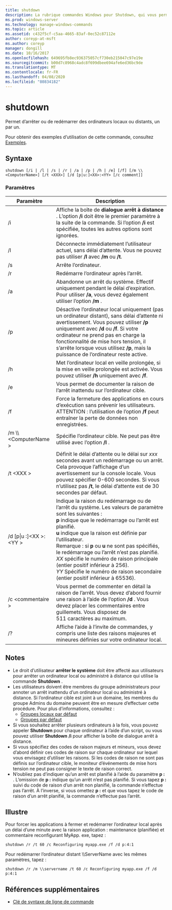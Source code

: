 ```yaml
---
title: shutdown
description: La rubrique commandes Windows pour Shutdown, qui vous permet d’arrêter ou de redémarrer des ordinateurs locaux ou distants un par un.
ms.prod: windows-server
ms.technology: manage-windows-commands
ms.topic: article
ms.assetid: c432f5cf-c5aa-4665-83af-0ec52c87112e
author: coreyp-at-msft
ms.author: coreyp
manager: dongill
ms.date: 10/16/2017
ms.openlocfilehash: 649695fb8ec936375057cf730eb215047c97e19e
ms.sourcegitcommit: b00d7c8968c4adc8f699dbee694afe6ed36bc9de
ms.translationtype: MT
ms.contentlocale: fr-FR
ms.lasthandoff: 04/08/2020
ms.locfileid: "80834182"
---
```

# <a name="shutdown"></a>shutdown

Permet d’arrêter ou de redémarrer des ordinateurs locaux ou distants, un par un.

Pour obtenir des exemples d’utilisation de cette commande, consultez [Exemples](#BKMK_examples).

## <a name="syntax"></a>Syntaxe

```
shutdown [/i | /l | /s | /r | /a | /p | /h | /e] [/f] [/m \\<ComputerName>] [/t <XXX>] [/d [p|u:]<XX>:<YY> [/c comment]] 
```

### <a name="parameters"></a>Paramètres

|Paramètre|Description|
|---------|-----------|
|/i|Affiche la boîte de **dialogue arrêt à distance** . L’option **/i** doit être le premier paramètre à la suite de la commande. Si l’option **/i** est spécifiée, toutes les autres options sont ignorées.|
|/l|Déconnecte immédiatement l’utilisateur actuel, sans délai d’attente. Vous ne pouvez pas utiliser **/l** avec **/m** ou **/t**.|
|/s|Arrête l’ordinateur.|
|/r|Redémarre l’ordinateur après l’arrêt.|
|/a|Abandonne un arrêt du système. Effectif uniquement pendant le délai d’expiration. Pour utiliser **/a**, vous devez également utiliser l’option **/m** .|
|/p|Désactive l’ordinateur local uniquement (pas un ordinateur distant), sans délai d’attente ni avertissement. Vous pouvez utiliser **/p** uniquement avec **/d** ou **/f**. Si votre ordinateur ne prend pas en charge la fonctionnalité de mise hors tension, il s’arrête lorsque vous utilisez **/p**, mais la puissance de l’ordinateur reste active.|
|/h|Met l’ordinateur local en veille prolongée, si la mise en veille prolongée est activée. Vous pouvez utiliser **/h** uniquement avec **/f**.|
|/e|Vous permet de documenter la raison de l’arrêt inattendu sur l’ordinateur cible.|
|/f|Force la fermeture des applications en cours d’exécution sans prévenir les utilisateurs.</br>ATTENTION : l’utilisation de l’option **/f** peut entraîner la perte de données non enregistrées.|
|/m \\\\\<ComputerName >|Spécifie l’ordinateur cible. Ne peut pas être utilisé avec l’option **/l** .|
|/t \<XXX >|Définit le délai d’attente ou le délai sur *xxx* secondes avant un redémarrage ou un arrêt. Cela provoque l’affichage d’un avertissement sur la console locale. Vous pouvez spécifier 0-600 secondes. Si vous n’utilisez pas **/t**, le délai d’attente est de 30 secondes par défaut.|
|/d [p\|u :]\<XX >:\<YY >|Indique la raison du redémarrage ou de l’arrêt du système. Les valeurs de paramètre sont les suivantes :</br>**p** indique que le redémarrage ou l’arrêt est planifié.</br>**u** indique que la raison est définie par l’utilisateur.</br>Remarque : si **p** ou **u** ne sont pas spécifiés, le redémarrage ou l’arrêt n’est pas planifié.</br>*XX* spécifie le numéro de raison principale (entier positif inférieur à 256).</br>*YY* Spécifie le numéro de raison secondaire (entier positif inférieur à 65536).|
|/c \<commentaire >|Vous permet de commenter en détail la raison de l’arrêt. Vous devez d’abord fournir une raison à l’aide de l’option **/d** . Vous devez placer les commentaires entre guillemets. Vous disposez de 511 caractères au maximum.|
|/?|Affiche l’aide à l’invite de commandes, y compris une liste des raisons majeures et mineures définies sur votre ordinateur local.|

## <a name="remarks"></a>Notes

-   Le droit d’utilisateur **arrêter le système** doit être affecté aux utilisateurs pour arrêter un ordinateur local ou administré à distance qui utilise la commande **Shutdown** .
-   Les utilisateurs doivent être membres du groupe administrateurs pour annoter un arrêt inattendu d’un ordinateur local ou administré à distance. Si l’ordinateur cible est joint à un domaine, les membres du groupe Admins du domaine peuvent être en mesure d’effectuer cette procédure. Pour plus d’informations, consultez :  
    -   [Groupes locaux par défaut](https://technet.microsoft.com/library/cc785098(v=ws.10).aspx)
    -   [Groupes par défaut](https://technet.microsoft.com/library/cc756898(v=ws.10).aspx)
-   Si vous souhaitez arrêter plusieurs ordinateurs à la fois, vous pouvez appeler **Shutdown** pour chaque ordinateur à l’aide d’un script, ou vous pouvez utiliser **Shutdown** **/i** pour afficher la boîte de dialogue arrêt à distance.
-   Si vous spécifiez des codes de raison majeurs et mineurs, vous devez d’abord définir ces codes de raison sur chaque ordinateur sur lequel vous envisagez d’utiliser les raisons. Si les codes de raison ne sont pas définis sur l’ordinateur cible, le moniteur d’événements de mise hors tension ne peut pas consigner le texte de raison correct.
-   N’oubliez pas d’indiquer qu’un arrêt est planifié à l’aide du paramètre **p :** . L’omission de **p :** indique qu’un arrêt n’est pas planifié. Si vous tapez **p :** suivi du code de raison d’un arrêt non planifié, la commande n’effectue pas l’arrêt. À l’inverse, si vous omettez **p :** et que vous tapez le code de raison d’un arrêt planifié, la commande n’effectue pas l’arrêt.

## <a name="examples"></a><a name=BKMK_examples></a>Illustre

Pour forcer les applications à fermer et redémarrer l’ordinateur local après un délai d’une minute avec la raison application : maintenance (planifiée) et commentaire reconfigurant MyApp. exe, tapez :
```
shutdown /r /t 60 /c Reconfiguring myapp.exe /f /d p:4:1
```
Pour redémarrer l’ordinateur distant \\\\ServerName avec les mêmes paramètres, tapez :
```
shutdown /r /m \\servername /t 60 /c Reconfiguring myapp.exe /f /d p:4:1
```

## <a name="additional-references"></a>Références supplémentaires

- [Clé de syntaxe de ligne de commande](command-line-syntax-key.md)
